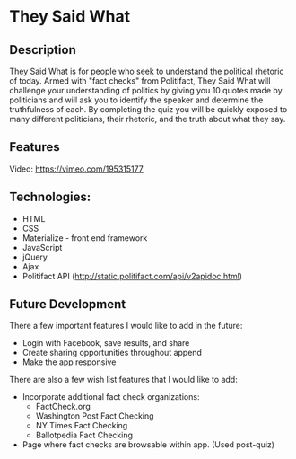# They Said What

## Description
They Said What is for people who seek to understand the political rhetoric of today. Armed with "fact checks" from Politifact, They Said What will challenge your understanding of politics by giving you 10 quotes made by politicians and will ask you to identify the speaker and determine the truthfulness of each. By completing the quiz you will be quickly exposed to many different politicians, their rhetoric, and the truth about what they say.

## Features
Video: https://vimeo.com/195315177

## Technologies:
* HTML
* CSS
* Materialize - front end framework
* JavaScript
* jQuery
* Ajax
* Politifact API (http://static.politifact.com/api/v2apidoc.html)

## Future Development
There a few important features I would like to add in the future:
  * Login with Facebook, save results, and share
  * Create sharing opportunities throughout append
  * Make the app responsive

There are also a few wish list features that I would like to add:
  * Incorporate additional fact check organizations:
    * FactCheck.org
    * Washington Post Fact Checking
    * NY Times Fact Checking
    * Ballotpedia Fact Checking
  * Page where fact checks are browsable within app. (Used post-quiz)
